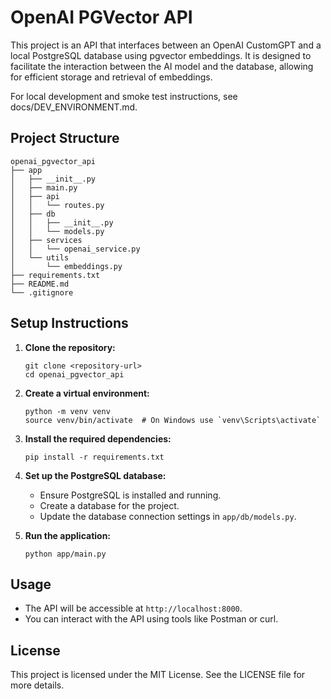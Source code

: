 # OpenAI PGVector API

This project is an API that interfaces between an OpenAI CustomGPT and a local PostgreSQL database using pgvector embeddings. It is designed to facilitate the interaction between the AI model and the database, allowing for efficient storage and retrieval of embeddings.

For local development and smoke test instructions, see docs/DEV_ENVIRONMENT.md.

## Project Structure

```
openai_pgvector_api
├── app
│   ├── __init__.py
│   ├── main.py
│   ├── api
│   │   └── routes.py
│   ├── db
│   │   ├── __init__.py
│   │   └── models.py
│   ├── services
│   │   └── openai_service.py
│   └── utils
│       └── embeddings.py
├── requirements.txt
├── README.md
└── .gitignore
```

## Setup Instructions

1. **Clone the repository:**
   ```
   git clone <repository-url>
   cd openai_pgvector_api
   ```

2. **Create a virtual environment:**
   ```
   python -m venv venv
   source venv/bin/activate  # On Windows use `venv\Scripts\activate`
   ```

3. **Install the required dependencies:**
   ```
   pip install -r requirements.txt
   ```

4. **Set up the PostgreSQL database:**
   - Ensure PostgreSQL is installed and running.
   - Create a database for the project.
   - Update the database connection settings in `app/db/models.py`.

5. **Run the application:**
   ```
   python app/main.py
   ```

## Usage

- The API will be accessible at `http://localhost:8000`.
- You can interact with the API using tools like Postman or curl.

## License

This project is licensed under the MIT License. See the LICENSE file for more details.